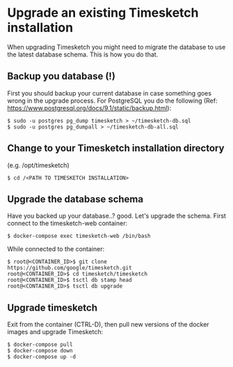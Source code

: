 # Upgrade an existing Timesketch installation

When upgrading Timesketch you might need to migrate the database to use the latest database schema. This is how you do that.

## Backup you database (!)
First you should backup your current database in case something goes wrong in the upgrade process. For PostgreSQL you do the following (Ref: https://www.postgresql.org/docs/9.1/static/backup.html):

    $ sudo -u postgres pg_dump timesketch > ~/timesketch-db.sql
    $ sudo -u postgres pg_dumpall > ~/timesketch-db-all.sql


## Change to your Timesketch installation directory
(e.g. /opt/timesketch)

    $ cd /<PATH TO TIMESKETCH INSTALLATION>
## Upgrade the database schema
Have you backed up your database..? good. Let's upgrade the schema. First connect to the timesketch-web container:

    $ docker-compose exec timesketch-web /bin/bash

While connected to the container:
    
    $ root@<CONTAINER_ID>$ git clone https://github.com/google/timesketch.git
    root@<CONTAINER_ID>$ cd timesketch/timesketch
    root@<CONTAINER_ID>$ tsctl db stamp head
    root@<CONTAINER_ID>$ tsctl db upgrade 

## Upgrade timesketch
Exit from the container (CTRL-D), then pull new versions of the docker images and upgrade Timesketch:
    
    $ docker-compose pull
    $ docker-compose down
    $ docker-compose up -d

